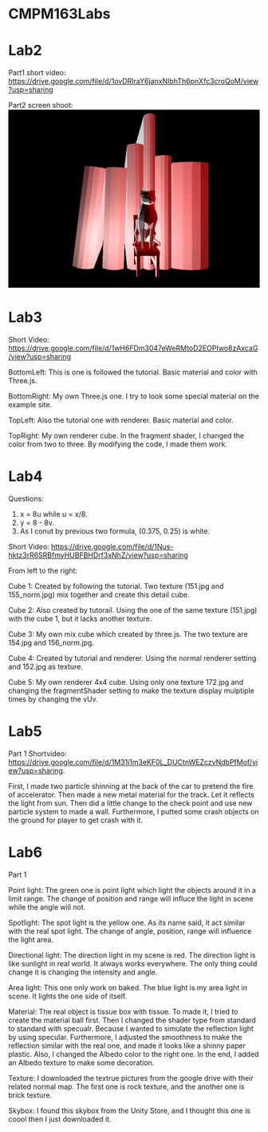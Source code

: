 # CMPM163Labs
# Lab2

Part1 short video: https://drive.google.com/file/d/1ovDRIraY6janxNIbhTh6pnXfc3croQoM/view?usp=sharing

Part2 screen shoot: <img src ="Screenshoot/Xuqi Lab2.png">

# Lab3

Short Video: https://drive.google.com/file/d/1wH6FDm3047eWeRMtoD2EOPIwo8zAxcaG/view?usp=sharing

BottomLeft: This is one is followed the tutorial. Basic material and color with Three.js.

BottomRight: My own Three.js one. I try to look some special material on the example site.

TopLeft: Also the tutorial one with renderer. Basic material and color.

TopRight: My own renderer cube. In the fragment shader, I changed the color from two to three. By modifying the code, I made them work.

# Lab4
Questions:
1. x = 8u while u = x/8.
2. y = 8 - 8v.
3. As I conut by previous two formula, (0.375, 0.25) is white.

Short Video: https://drive.google.com/file/d/1Nus-hktz3rR6SRBfmyHUBFBHDrf3xNhZ/view?usp=sharing

From left to the right:

Cube 1: Created by following the tutorial. Two texture (151.jpg and 155_norm.jpg) mix together and create this detail cube.

Cube 2: Also created by tutorail. Using the one of the same texture (151.jpg) with the cube 1, but it lacks another texture.

Cube 3: My own mix cube which created by three.js. The two texture are 154.jpg and 156_norm.jpg.

Cube 4: Created by tutorial and renderer. Using the normal renderer setting and 152.jpg as texture.

Cube 5: My own renderer 4x4 cube. Using only one texture 172.jpg and changing the fragmentShader setting to make the texture display mulptiple times by changing the vUv.

# Lab5

Part 1
Shortvideo: https://drive.google.com/file/d/1M31i1m3eKF0L_DUCtnWEZczvNdbPfMof/view?usp=sharing.

First, I made two particle shinning at the back of the car to pretend the fire of accelerator. Then made a new metal material for the track. Let it reflects the light from sun. Then did a little change to the check point and use new particle system to made a wall. Furthermore, I putted some crash objects on the ground for player to get crash with it.

# Lab6

Part 1

Point light: The green one is point light which light the objects around it in a limit range. The change of position and range will influce the light in scene while the angle will not.

Spotlight: The spot light is the yellow one. As its name said, it act similar with the real spot light. The change of angle, position, range will influence the light area. 

Directional light: The direction light in my scene is red. The direction light is like sunlight in real world. It always works everywhere. The only thing could change it is changing the intensity and angle.

Area light: This one only work on baked. The blue light is my area light in scene. It lights the one side of itself.

Material: The real object is tissue box with tissue. To made it, I tried to create the material ball first. Then I changed the shader type from standard to standard with specualr. Because I wanted to simulate the reflection light by using specular. Furthermore, I adjusted the smoothness to make the reflection similar with the real one, and made it looks like a shinny paper plastic. Also, I changed the Albedo color to the right one. In the end, I added an Albedo texture to make some decoration. 

Texture: I downloaded the textrue pictures from the google drive with their related normal map. The first one is rock texture, and the another one is brick texture.

Skybox: I found this skybox from the Unity Store, and I thought this one is coool then I just downloaded it.

